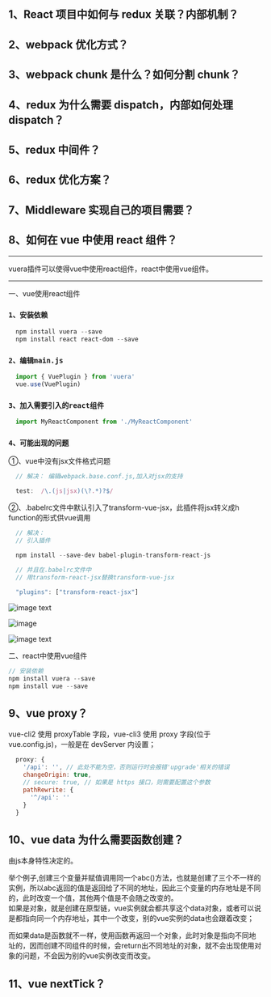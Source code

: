 ## 1、React 项目中如何与 redux 关联？内部机制？

## 2、webpack 优化方式？

## 3、webpack chunk 是什么？如何分割 chunk？

## 4、redux 为什么需要 dispatch，内部如何处理 dispatch？

## 5、redux 中间件？

## 6、redux 优化方案？

## 7、Middleware 实现自己的项目需要？

## 8、如何在 vue 中使用 react 组件？

  <hr>
  vuera插件可以使得vue中使用react组件，react中使用vue组件。
  <hr>

  一、vue使用react组件
  ### `1、安装依赖`

  ```js
    npm install vuera --save
    npm install react react-dom --save
  ```
  ### `2、编辑main.js`
  ```js
    import { VuePlugin } from 'vuera'
    vue.use(VuePlugin)
  ```
  ### `3、加入需要引入的react组件`
  ```js
    import MyReactComponent from './MyReactComponent'
  ```
  ### `4、可能出现的问题`
  ①、vue中没有jsx文件格式问题
  ```js
    // 解决： 编辑webpack.base.conf.js,加入对jsx的支持

    test:  /\.(js|jsx)(\?.*)?$/
  ```
  ②、.babelrc文件中默认引入了transform-vue-jsx，此插件将jsx转义成h function的形式供vue调用
  ```js
    // 解决：
    // 引入插件

    npm install --save-dev babel-plugin-transform-react-js
    
    // 并且在.babelrc文件中
    // 用transform-react-jsx替换transform-vue-jsx

    "plugins": ["transform-react-jsx"]
  ```
  ![image text](https://upload-images.jianshu.io/upload_images/2979086-888b19126c32374a.png?imageMogr2/auto-orient/strip|imageView2/2/w/1200/format/webp)

  ![image](https://upload-images.jianshu.io/upload_images/2979086-702e961d83f176a3.png?imageMogr2/auto-orient/strip|imageView2/2/w/514/format/webp)

  ![image text](https://upload-images.jianshu.io/upload_images/2979086-751846c73de9c581.png?imageMogr2/auto-orient/strip|imageView2/2/w/662/format/webp)

  二、react中使用vue组件
  ```js
  // 安装依赖
  npm install vuera --save
  npm install vue --save
  ```

## 9、vue proxy？

vue-cli2 使用 proxyTable 字段，vue-cli3 使用 proxy 字段(位于 vue.config.js)，一般是在 devServer 内设置；

```js
  proxy: {
    '/api': '', // 此处不能为空，否则运行时会报错'upgrade'相关的错误
    changeOrigin: true,
    // secure: true, // 如果是 https 接口，则需要配置这个参数
    pathRewrite: {
      '^/api': ''
    }
  }
```

## 10、vue data 为什么需要函数创建？

  由js本身特性决定的。

  举个例子,创建三个变量并赋值调用同一个abc()方法，也就是创建了三个不一样的实例，所以abc返回的值是返回给了不同的地址，因此三个变量的内存地址是不同的，此时改变一个值，其他两个值是不会随之改变的。<br>
  如果是对象，就是创建在原型链，vue实例就会都共享这个data对象，或者可以说是都指向同一个内存地址，其中一个改变，别的vue实例的data也会跟着改变；
  
  而如果data是函数就不一样，使用函数再返回一个对象，此时对象是指向不同地址的，因而创建不同组件的时候，会return出不同地址的对象，就不会出现使用对象的问题，不会因为别的vue实例改变而改变。

## 11、vue nextTick？
